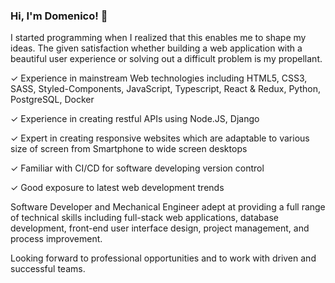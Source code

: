 <h3>Hi, I'm Domenico! 👋</h3>

I started programming when I realized that this enables me to shape my ideas. The given satisfaction whether building a web application with a beautiful user experience or solving out a difficult problem is my propellant.

✓ Experience in mainstream Web technologies including HTML5, CSS3, SASS, Styled-Components, JavaScript, Typescript, React & Redux, Python, PostgreSQL, Docker

✓ Experience in creating restful APIs using Node.JS, Django

✓ Expert in creating responsive websites which are adaptable to various size of screen from Smartphone to wide screen desktops

✓ Familiar with CI/CD for software developing version control

✓ Good exposure to latest web development trends


Software Developer and Mechanical Engineer adept at providing a full range of technical skills including full-stack web applications, database development, front-end user interface design, project management, and process improvement. 

Looking forward to professional opportunities and to work with driven and successful teams.
